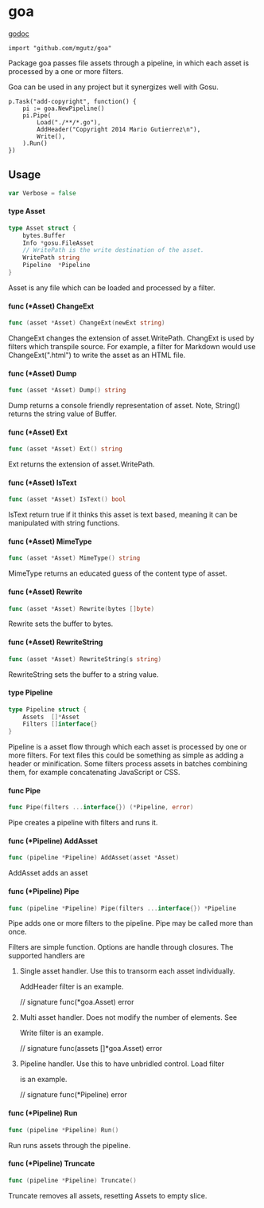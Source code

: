 # goa

[godoc](https://godoc.org/github.com/mgutz/str)

    import "github.com/mgutz/goa"

Package goa passes file assets through a pipeline, in which each asset is
processed by a one or more filters.

Goa can be used in any project but it synergizes well with Gosu.

    p.Task("add-copyright", function() {
        pi := goa.NewPipeline()
        pi.Pipe(
            Load("./**/*.go"),
            AddHeader("Copyright 2014 Mario Gutierrez\n"),
            Write(),
        ).Run()
    })

## Usage

```go
var Verbose = false
```

#### type Asset

```go
type Asset struct {
	bytes.Buffer
	Info *gosu.FileAsset
	// WritePath is the write destination of the asset.
	WritePath string
	Pipeline  *Pipeline
}
```

Asset is any file which can be loaded and processed by a filter.

#### func (*Asset) ChangeExt

```go
func (asset *Asset) ChangeExt(newExt string)
```
ChangeExt changes the extension of asset.WritePath. ChangExt is used by filters
which transpile source. For example, a filter for Markdown would use
ChangeExt(".html") to write the asset as an HTML file.

#### func (*Asset) Dump

```go
func (asset *Asset) Dump() string
```
Dump returns a console friendly representation of asset. Note, String() returns
the string value of Buffer.

#### func (*Asset) Ext

```go
func (asset *Asset) Ext() string
```
Ext returns the extension of asset.WritePath.

#### func (*Asset) IsText

```go
func (asset *Asset) IsText() bool
```
IsText return true if it thinks this asset is text based, meaning it can be
manipulated with string functions.

#### func (*Asset) MimeType

```go
func (asset *Asset) MimeType() string
```
MimeType returns an educated guess of the content type of asset.

#### func (*Asset) Rewrite

```go
func (asset *Asset) Rewrite(bytes []byte)
```
Rewrite sets the buffer to bytes.

#### func (*Asset) RewriteString

```go
func (asset *Asset) RewriteString(s string)
```
RewriteString sets the buffer to a string value.

#### type Pipeline

```go
type Pipeline struct {
	Assets  []*Asset
	Filters []interface{}
}
```

Pipeline is a asset flow through which each asset is processed by one or more
filters. For text files this could be something as simple as adding a header or
minification. Some filters process assets in batches combining them, for example
concatenating JavaScript or CSS.

#### func  Pipe

```go
func Pipe(filters ...interface{}) (*Pipeline, error)
```
Pipe creates a pipeline with filters and runs it.

#### func (*Pipeline) AddAsset

```go
func (pipeline *Pipeline) AddAsset(asset *Asset)
```
AddAsset adds an asset

#### func (*Pipeline) Pipe

```go
func (pipeline *Pipeline) Pipe(filters ...interface{}) *Pipeline
```
Pipe adds one or more filters to the pipeline. Pipe may be called more than
once.

Filters are simple function. Options are handle through closures. The supported
handlers are

1. Single asset handler. Use this to transorm each asset individually.

    AddHeader filter is an example.

      // signature
      func(*goa.Asset) error

2. Multi asset handler. Does not modify the number of elements. See

    Write filter is an example.

      //  signature
      func(assets []*goa.Asset) error

3. Pipeline handler. Use this to have unbridled control. Load filter

    is an example.

      // signature
      func(*Pipeline) error

#### func (*Pipeline) Run

```go
func (pipeline *Pipeline) Run()
```
Run runs assets through the pipeline.

#### func (*Pipeline) Truncate

```go
func (pipeline *Pipeline) Truncate()
```
Truncate removes all assets, resetting Assets to empty slice.
